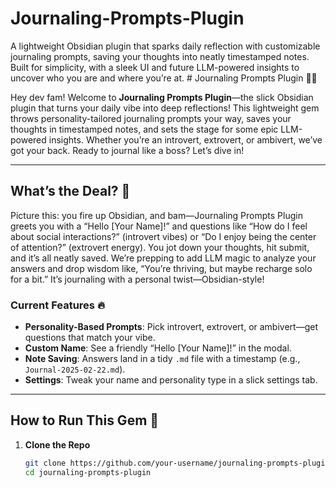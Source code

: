# Journaling-Prompts-Plugin
A lightweight Obsidian plugin that sparks daily reflection with customizable journaling prompts, saving your thoughts into neatly timestamped notes. Built for simplicity, with a sleek UI and future LLM-powered insights to uncover who you are and where you’re at. # Journaling Prompts Plugin 📝✨

Hey dev fam! Welcome to **Journaling Prompts Plugin**—the slick Obsidian plugin that turns your daily vibe into deep reflections! This lightweight gem throws personality-tailored journaling prompts your way, saves your thoughts in timestamped notes, and sets the stage for some epic LLM-powered insights. Whether you’re an introvert, extrovert, or ambivert, we’ve got your back. Ready to journal like a boss? Let’s dive in!

---

## What’s the Deal? 🌟
Picture this: you fire up Obsidian, and bam—Journaling Prompts Plugin greets you with a “Hello [Your Name]!” and questions like “How do I feel about social interactions?” (introvert vibes) or “Do I enjoy being the center of attention?” (extrovert energy). You jot down your thoughts, hit submit, and it’s all neatly saved. We’re prepping to add LLM magic to analyze your answers and drop wisdom like, “You’re thriving, but maybe recharge solo for a bit.” It’s journaling with a personal twist—Obsidian-style!

### Current Features 🔥
- **Personality-Based Prompts**: Pick introvert, extrovert, or ambivert—get questions that match your vibe.
- **Custom Name**: See a friendly “Hello [Your Name]!” in the modal.
- **Note Saving**: Answers land in a tidy `.md` file with a timestamp (e.g., `Journal-2025-02-22.md`).
- **Settings**: Tweak your name and personality type in a slick settings tab.

---

## How to Run This Gem 🚀
1. **Clone the Repo**  
   ```bash
   git clone https://github.com/your-username/journaling-prompts-plugin.git
   cd journaling-prompts-plugin
